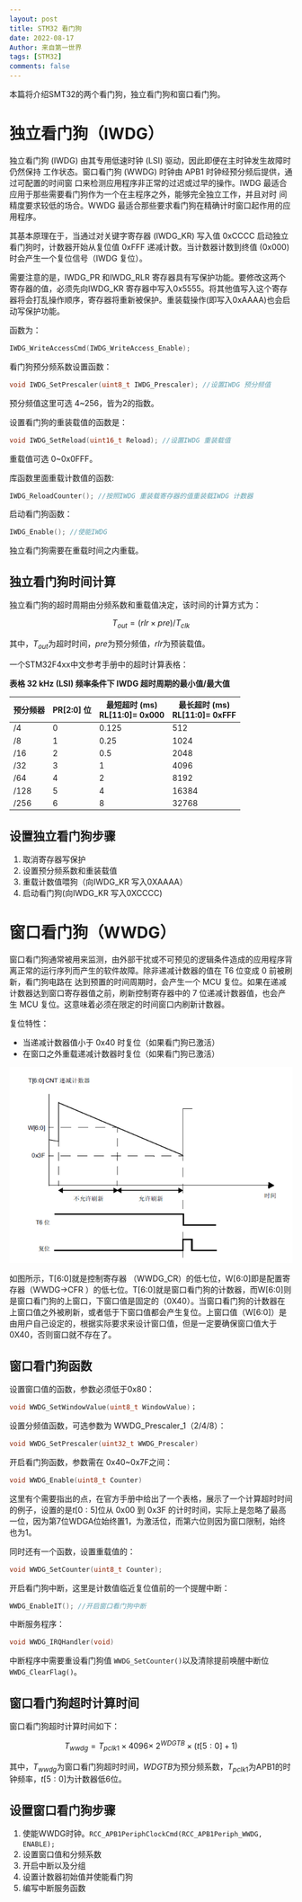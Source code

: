```yaml
---
layout: post
title: STM32 看门狗
date: 2022-08-17
Author: 来自第一世界
tags: [STM32]
comments: false
---
```

本篇将介绍SMT32的两个看门狗，独立看门狗和窗口看门狗。

# 独立看门狗（IWDG）

独立看门狗 (IWDG) 由其专用低速时钟 (LSI) 驱动，因此即便在主时钟发生故障时仍然保持 工作状态。窗口看门狗 (WWDG) 时钟由 APB1 时钟经预分频后提供，通过可配置的时间窗 口来检测应用程序非正常的过迟或过早的操作。IWDG 最适合应用于那些需要看门狗作为一个在主程序之外，能够完全独立工作，并且对时 间精度要求较低的场合。WWDG 最适合那些要求看门狗在精确计时窗口起作用的应用程序。

其基本原理在于，当通过对关键字寄存器 (IWDG_KR) 写入值 0xCCCC 启动独立看门狗时，计数器开始从复位值 0xFFF 递减计数。当计数器计数到终值 (0x000) 时会产生一个复位信号（IWDG 复位）。

需要注意的是，IWDG_PR 和IWDG_RLR 寄存器具有写保护功能。要修改这两个寄存器的值，必须先向IWDG_KR 寄存器中写入0x5555。将其他值写入这个寄存器将会打乱操作顺序，寄存器将重新被保护。重装载操作(即写入0xAAAA)也会启动写保护功能。

函数为：

```c
IWDG_WriteAccessCmd(IWDG_WriteAccess_Enable);
```

看门狗预分频系数设置函数：

```c
void IWDG_SetPrescaler(uint8_t IWDG_Prescaler); //设置IWDG 预分频值
```

预分频值这里可选 4~256，皆为2的指数。

设置看门狗的重装载值的函数是：

```c
void IWDG_SetReload(uint16_t Reload); //设置IWDG 重装载值
```

重载值可选 0~0x0FFF。

库函数里面重载计数值的函数:

```c
IWDG_ReloadCounter(); //按照IWDG 重装载寄存器的值重装载IWDG 计数器
```

启动看门狗函数：

```c
IWDG_Enable(); //使能IWDG
```

独立看门狗需要在重载时间之内重载。

## 独立看门狗时间计算

独立看门狗的超时周期由分频系数和重载值决定，该时间的计算方式为：

$$
T_{out} = (rlr \times pre)/T_{clk}
$$

其中，$T_{out}$为超时时间，$pre$为预分频值，$rlr$为预装载值。

一个STM32F4xx中文参考手册中的超时计算表格：

**表格 32 kHz (LSI) 频率条件下 IWDG 超时周期的最小值/最大值**

| 预分频器 | PR[2:0] 位 | 最短超时 (ms)<br />RL[11:0]= 0x000 | 最长超时 (ms)<br />RL[11:0]= 0xFFF |
| -------- | ---------- | ---------------------------------- | ---------------------------------- |
| /4       | 0          | 0.125                              | 512                                |
| /8       | 1          | 0.25                               | 1024                               |
| /16      | 2          | 0.5                                | 2048                               |
| /32      | 3          | 1                                  | 4096                               |
| /64      | 4          | 2                                  | 8192                               |
| /128     | 5          | 4                                  | 16384                              |
| /256     | 6          | 8                                  | 32768                              |


## 设置独立看门狗步骤

1. 取消寄存器写保护
2. 设置预分频系数和重装载值
3. 重载计数值喂狗（向IWDG_KR 写入0XAAAA）
4. 启动看门狗(向IWDG_KR 写入0XCCCC)

# 窗口看门狗（WWDG）

窗口看门狗通常被用来监测，由外部干扰或不可预见的逻辑条件造成的应用程序背离正常的运行序列而产生的软件故障。除非递减计数器的值在 T6 位变成 0 前被刷新，看门狗电路在 达到预置的时间周期时，会产生一个 MCU 复位。如果在递减计数器达到窗口寄存器值之前，刷新控制寄存器中的 7 位递减计数器值，也会产生 MCU 复位。这意味着必须在限定的时间窗口内刷新计数器。

复位特性：

* 当递减计数器值小于 0x40 时复位（如果看门狗已激活）
* 在窗口之外重载递减计数器时复位（如果看门狗已激活）


![1660717710569](image/2022-08-17-STM32-watchdog/1660717710569.png "窗口看门狗时序图")

如图所示，T[6:0]就是控制寄存器 （WWDG_CR）的低七位，W[6:0]即是配置寄存器（WWDG->CFR ）的低七位。T[6:0]就是窗口看门狗的计数器，而W[6:0]则是窗口看门狗的上窗口，下窗口值是固定的（0X40）。当窗口看门狗的计数器在上窗口值之外被刷新，或者低于下窗口值都会产生复位。上窗口值（W[6:0]）是由用户自己设定的，根据实际要求来设计窗口值，但是一定要确保窗口值大于0X40，否则窗口就不存在了。

## 窗口看门狗函数

设置窗口值的函数，参数必须低于0x80：

```c
void WWDG_SetWindowValue(uint8_t WindowValue)；
```

设置分频值函数，可选参数为 WWDG_Prescaler_1（2/4/8）：

```c
void WWDG_SetPrescaler(uint32_t WWDG_Prescaler)
```

开启看门狗函数，参数需在 0x40~0x7F之间：

```c
void WWDG_Enable(uint8_t Counter)
```

这里有个需要指出的点，在官方手册中给出了一个表格，展示了一个计算超时时间的例子，设置的是$t[0:5]$位从 0x00 到 0x3F 的计时时间，实际上是忽略了最高一位，因为第7位WDGA位始终置1，为激活位，而第六位则因为窗口限制，始终也为1。

同时还有一个函数，设置重载值的：

```c
void WWDG_SetCounter(uint8_t Counter);
```

开启看门狗中断，这里是计数值临近复位值前的一个提醒中断：

```c
WWDG_EnableIT(); //开启窗口看门狗中断
```

中断服务程序：

```c
void WWDG_IRQHandler(void)
```

中断程序中需要重设看门狗值 `WWDG_SetCounter()`以及清除提前唤醒中断位 `WWDG_ClearFlag()`。

## 窗口看门狗超时计算时间

窗口看门狗超时计算时间如下：

$$
T_{wwdg} = T_{pclk1}\times 4096 \times \ 2^{WDGTB} \times (t[5:0] + 1) 
$$

其中，$T_{wwdg}$为窗口看门狗超时时间，$WDGTB$为预分频系数，$T_{pclk1}$为APB1的时钟频率，$t[5:0]$为计数器低6位。

## 设置窗口看门狗步骤

1. 使能WWDG时钟。`RCC_APB1PeriphClockCmd(RCC_APB1Periph_WWDG, ENABLE);`
2. 设置窗口值和分频系数
3. 开启中断以及分组
4. 设置计数器初始值并使能看门狗
5. 编写中断服务函数
